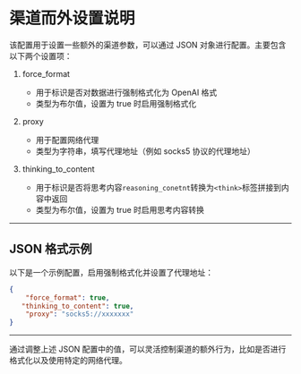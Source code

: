 # 渠道而外设置说明

该配置用于设置一些额外的渠道参数，可以通过 JSON 对象进行配置。主要包含以下两个设置项：

1. force_format
    - 用于标识是否对数据进行强制格式化为 OpenAI 格式
    - 类型为布尔值，设置为 true 时启用强制格式化

2. proxy
    - 用于配置网络代理
    - 类型为字符串，填写代理地址（例如 socks5 协议的代理地址）

3. thinking_to_content
   - 用于标识是否将思考内容`reasoning_conetnt`转换为`<think>`标签拼接到内容中返回
   - 类型为布尔值，设置为 true 时启用思考内容转换

--------------------------------------------------------------

## JSON 格式示例

以下是一个示例配置，启用强制格式化并设置了代理地址：

```json
{
    "force_format": true,
   "thinking_to_content": true,
    "proxy": "socks5://xxxxxxx"
}
```

--------------------------------------------------------------

通过调整上述 JSON 配置中的值，可以灵活控制渠道的额外行为，比如是否进行格式化以及使用特定的网络代理。